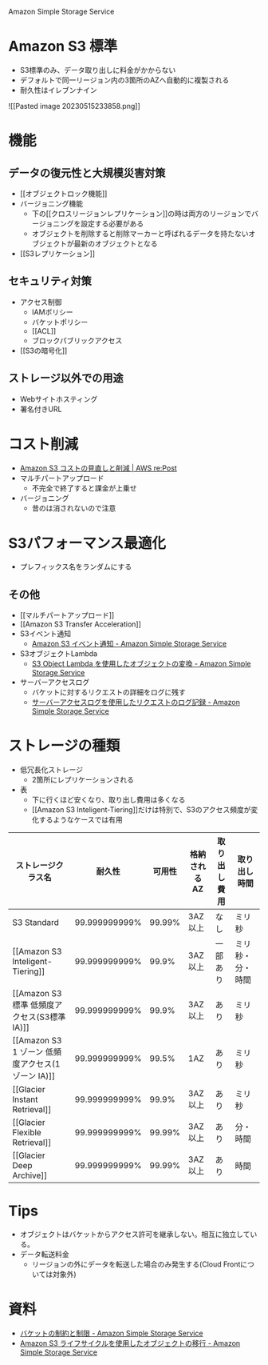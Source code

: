 Amazon Simple Storage Service

# Amazon S3 標準
- S3標準のみ、データ取り出しに料金がかからない
- デフォルトで同一リージョン内の3箇所のAZへ自動的に複製される
- 耐久性はイレブンナイン

![[Pasted image 20230515233858.png]]

# 機能
## データの復元性と大規模災害対策
- [[オブジェクトロック機能]]
- バージョニング機能
	- 下の[[クロスリージョンレプリケーション]]の時は両方のリージョンでバージョニングを設定する必要がある
	- オブジェクトを削除すると削除マーカーと呼ばれるデータを持たないオブジェクトが最新のオブジェクトとなる
- [[S3レプリケーション]]


## セキュリティ対策
- アクセス制御
	- IAMポリシー
	- バケットポリシー
	- [[ACL]]
	- ブロックパブリックアクセス
- [[S3の暗号化]]

## ストレージ以外での用途
- Webサイトホスティング
- 署名付きURL

# コスト削減
- [Amazon S3 コストの見直しと削減 | AWS re:Post](https://repost.aws/ja/knowledge-center/s3-reduce-costs)
- マルチパートアップロード
	- 不完全で終了すると課金が上乗せ
- バージョニング
	- 昔のは消されないので注意
# S3パフォーマンス最適化
- プレフィックス名をランダムにする

## その他
- [[マルチパートアップロード]]
- [[Amazon S3 Transfer Acceleration]]
- S3イベント通知
	- [Amazon S3 イベント通知 - Amazon Simple Storage Service](https://docs.aws.amazon.com/ja_jp/AmazonS3/latest/userguide/EventNotifications.html)
 - S3オブジェクトLambda
	 - [S3 Object Lambda を使用したオブジェクトの変換 - Amazon Simple Storage Service](https://docs.aws.amazon.com/ja_jp/AmazonS3/latest/userguide/transforming-objects.html)
 - サーバーアクセスログ
	 - バケットに対するリクエストの詳細をログに残す
	 - [サーバーアクセスログを使用したリクエストのログ記録 - Amazon Simple Storage Service](https://docs.aws.amazon.com/ja_jp/AmazonS3/latest/userguide/ServerLogs.html)

# ストレージの種類
- 低冗長化ストレージ
	- 2箇所にレプリケーションされる
- 表
	- 下に行くほど安くなり、取り出し費用は多くなる
	- [[Amazon S3 Inteligent-Tiering]]だけは特別で、S3のアクセス頻度が変化するようなケースでは有用

| ストレージクラス名                                  | 耐久性        | 可用性 | 格納されるAZ | 取り出し費用 | 取り出し時間     |
| --------------------------------------------------- | ------------- | ------ | ------------ | ------------ | ---------------- |
| S3 Standard                                         | 99.999999999% | 99.99% | 3AZ以上      | なし         | ミリ秒           |
| [[Amazon S3 Inteligent-Tiering]]                    | 99.999999999% | 99.9%  | 3AZ以上      | 一部あり     | ミリ秒・分・時間 |
| [[Amazon S3 標準  低頻度アクセス(S3標準  IA)]]      | 99.999999999% | 99.9%  | 3AZ以上      | あり         | ミリ秒           |
| [[Amazon S3 1 ゾーン  低頻度アクセス(1ゾーン  IA)]] | 99.999999999% | 99.5%  | 1AZ          | あり         | ミリ秒           |
| [[Glacier Instant Retrieval]]                       | 99.999999999% | 99.9%  | 3AZ以上      | あり         | ミリ秒           |
| [[Glacier Flexible Retrieval]]                      | 99.999999999% | 99.99% | 3AZ以上      | あり         | 分・時間         |
| [[Glacier Deep Archive]]                            | 99.999999999% | 99.99% | 3AZ以上      | あり         | 時間                 |

# Tips
- オブジェクトはバケットからアクセス許可を継承しない。相互に独立している。
- データ転送料金
	- リージョンの外にデータを転送した場合のみ発生する(Cloud Frontについては対象外)

# 資料
- [バケットの制約と制限 - Amazon Simple Storage Service](https://docs.aws.amazon.com/ja_jp/AmazonS3/latest/userguide/BucketRestrictions.html)
- [Amazon S3 ライフサイクルを使用したオブジェクトの移行 - Amazon Simple Storage Service](https://docs.aws.amazon.com/ja_jp/AmazonS3/latest/userguide/lifecycle-transition-general-considerations.html)
